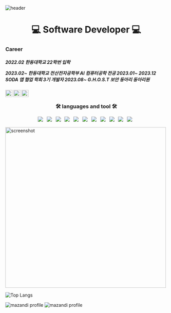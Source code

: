 ![header](https://capsule-render.vercel.app/api?type=wave&color=gradient&height=300&section=header&text=thisissolmi:>&fontSize=90)


<h1 align="center"> 💻 Software Developer 💻 </h1>


<h3 align="left">  Career  </h3>


<h5 align="left"> 
 2022.02 한동대학교 22학번 입학 
 
 2023.02~ 한동대학교 전산전자공학부 AI 컴퓨터공학 전공
 2023.01~ 2023.12 SODA 앱 협업 학회 3기 개발자
 2023.08~ G.H.O.S.T 보안 동아리 동아리원 
 
  </h5>


<a href="https://www.youtube.com/channel/UC17rDYn5VhMNpK2guYTyepQ" target="_blank">
  <img align="left" alt="solmi's Youtube" width="22px" src="https://raw.githubusercontent.com/rahuldkjain/github-profile-readme-generator/master/src/images/icons/Social/youtube.svg" />
</a>

<a href="https://www.linkedin.com/in/thisisolmi/" target="_blank">
  <img align="left" alt="solmi's Linkedin" width="22px" src="https://raw.githubusercontent.com/hussainweb/hussainweb/main/icons/linkedin.png" />
</a>

<a href="https://www.instagram.com/dev_solmi/" target="_blank">
  <img align="left" alt="solmi's Instagram" width="22px" src="https://raw.githubusercontent.com/hussainweb/hussainweb/main/icons/instagram.png" />
</a>


  
<br/>



<h3 align="center"><b>🛠 languages and tool 🛠</b></h3>
<p align="center">
  <img src="https://img.shields.io/badge/Swift-E34F26?style=flat-square&logo=Swift&logoColor=white"/></a> &nbsp
<img src="https://img.shields.io/badge/HTML5-E34F26?style=flat-square&logo=HTML5&logoColor=white"/></a> &nbsp
<img src="https://img.shields.io/badge/JavaScript-F7DF1E?style=flat-square&logo=JavaScript&logoColor=white"/></a> &nbsp
<img src="https://img.shields.io/badge/Node.js-339933?style=flat-square&logo=Node.js&logoColor=white"/></a> &nbsp
<img src="https://img.shields.io/badge/React-61DAFB?style=flat&logo=React&logoColor=white"/></a> &nbsp
 <img src="https://img.shields.io/badge/Dart-0175C2?style=flat&logo=Dart&logoColor=white"/></a> &nbsp
     <img src="https://img.shields.io/badge/Flutter-02569B?style=flat&logo=Flutter&logoColor=white"/></a> &nbsp
      <img src="https://img.shields.io/badge/C++-00599C?style=flat&logo=C++&logoColor=white"/></a> &nbsp
        <img src="https://img.shields.io/badge/C-A8B9CC?style=flat&logo=C&logoColor=white"/></a> &nbsp
        <img src="https://img.shields.io/badge/CSS3-1572B6?style=flat-square&logo=CSS3&logoColor=white"/></a> &nbsp
        <img src="https://img.shields.io/badge/Python-3776AB?style=flat-square&logo=Python&logoColor=white"/></a> &nbsp
          
        


   
  
</p>


<a href="http://lovera.maxam.now.sh/">
    <img src="https://user-images.githubusercontent.com/25841814/79395484-5081ae80-7fac-11ea-9e27-ac91472e31dd.png" alt="screenshot" width="500">
  </a>



![Top Langs](https://github-readme-stats.vercel.app/api/top-langs/?username=thisissolmi&layout=compact&theme=tokyonight)





![mazandi profile](http://mazandi.herokuapp.com/api?handle=oksk6685)
![mazandi profile](http://mazandi.herokuapp.com/api/random?tier=platinum&theme=warm)
